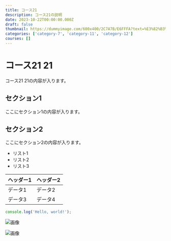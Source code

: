 ```yaml
---
title: コース21
description: コース21の説明
date: 2023-10-22T00:00:00.000Z
draft: false
thumbnail: https://dummyimage.com/600x400/2C7A7B/E6FFFA?text=%E3%82%B3%E3%83%BC%E3%82%B921
categories: ['category-7', 'category-11', 'category-12']
courses: []
---
```


# コース21 21

コース21 21の内容が入ります。

## セクション1
ここにセクション1の内容が入ります。

## セクション2
ここにセクション2の内容が入ります。

- リスト1
- リスト2
- リスト3

| ヘッダー1 | ヘッダー2 |
| --------- | --------- |
| データ1   | データ2   |
| データ3   | データ4   |

```javascript
console.log('Hello, world!');
```


![画像](https://dummyimage.com/320x180/2D3748/F5F7FA?text=%E3%82%B3%E3%83%BC%E3%82%B921+21)

![画像](https://dummyimage.com/640x360/1A202C/EDF2F7?text=%E3%82%B3%E3%83%BC%E3%82%B921+21)